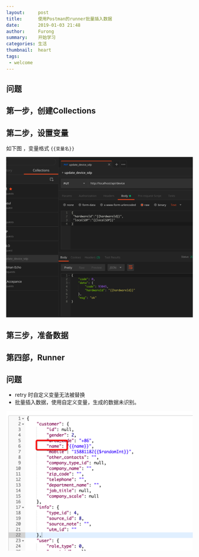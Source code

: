 ```yaml
---
layout:     post
title:      使用Postman的runner批量插入数据
date:       2019-01-03 21:48
author:     Furong
summary:    开始学习
categories: 生活
thumbnail:  heart
tags:
 - welcome
---
```




## 问题

## 第一步，创建Collections

## 第二步，设置变量

如下图 ，变量格式 ```{{变量名}}```

![设置变量](/imgs/post/postman_variable.png)

## 第三步，准备数据

## 第四部，Runner

## 问题

- retry 时自定义变量无法被替换
- 批量插入数据，使用自定义变量，生成的数据未识别。

![设置变量](/imgs/post/postman_variable2.png)


